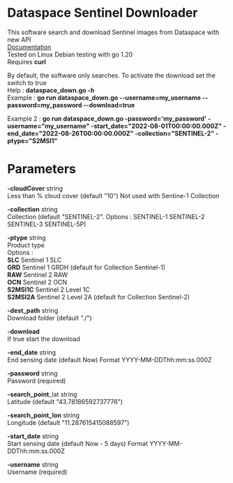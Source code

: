 # Dataspace Sentinel Downloader

This software search and download Sentinel images from Dataspace with new API  
[Documentation](https://documentation.dataspace.copernicus.eu/#/APIs/OData)  
Tested on Linux Debian testing with go 1.20  
Requires **curl**


 
By default, the software only searches. To activate the download set the switch to true  
Help : **dataspace_down.go -h**  
Example : **go run dataspace_down.go --username=my_username --password=my_password --download=true**  

Example 2 : **go run dataspace_down.go -password='my_password' -username="my_username" -start_date="2022-08-01T00:00:00.000Z" -end_date="2022-08-26T00:00:00.000Z" -collection="SENTINEL-2" -ptype="S2MSI1"**   

# Parameters  
  **-cloudCover** string  
    	Less than % cloud cover (default "10") Not used with Sentine-1 Collection

  **-collection** string  
    	Collection (default "SENTINEL-2". Options : SENTINEL-1 SENTINEL-2 SENTINEL-3 SENTINEL-5P)

  **-ptype** string  
    	Product type   
      Options :  
      **SLC**  Sentinel 1 SLC   
      **GRD**  Sentinel 1 GRDH  (default for Collection Sentinel-1)   
      **RAW**  Sentinel 2 RAW  
      **OCN**  Sentinel 2 OCN  
      **S2MSI1C**    Sentinel 2 Level 1C   
      **S2MSI2A**    Sentinel 2 Level 2A (default for Collection Sentinel-2)  

  **-dest_path** string  
    	Download folder (default "./")

  **-download**  
    	If true start the download

  **-end_date** string  
    	End sensing date (default Now) Format YYYY-MM-DDThh:mm:ss.000Z

  **-password** string  
    	Password (required)  

  **-search_point**_lat string  
    	Latitude (default "43.78186592737776") 

  **-search_point_lon** string  
    	Longitude (default "11.287615415088597")

  **-start_date** string   
    	Start sensing date (default Now - 5 days) Format YYYY-MM-DDThh:mm:ss.000Z

  **-username** string  
    	Username (required)  

